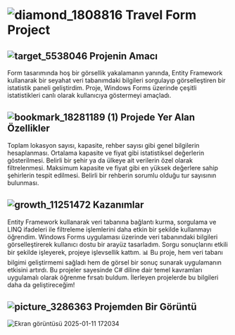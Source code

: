 #       ![diamond_1808816](https://github.com/user-attachments/assets/ab2b7c73-a2ef-417d-ac5a-98841f4d8cbf)    Travel Form Project

##  ![target_5538046](https://github.com/user-attachments/assets/b7c2fa10-f7f3-4e2b-93d6-f516289ec22d)   Projenin Amacı 

 Form tasarımında hoş bir görsellik yakalamanın yanında, Entity Framework kullanarak bir seyahat veri tabanımdaki bilgileri sorgulayıp görselleştiren bir istatistik paneli geliştirdim. Proje, Windows Forms üzerinde çeşitli istatistikleri canlı olarak kullanıcıya göstermeyi amaçladı.
##  ![bookmark_18281189 (1)](https://github.com/user-attachments/assets/9683d80d-c27e-4b96-94bb-26ebcad2c792)   Projede Yer Alan Özellikler

 
Toplam lokasyon sayısı, kapasite, rehber sayısı gibi genel bilgilerin hesaplanması. Ortalama kapasite ve fiyat gibi istatistiksel değerlerin gösterilmesi. Belirli bir şehir ya da ülkeye ait verilerin özel olarak filtrelenmesi. Maksimum kapasite ve fiyat gibi en yüksek değerlere sahip şehirlerin tespit edilmesi. Belirli bir rehberin sorumlu olduğu tur sayısının bulunması.
##   ![growth_11251472](https://github.com/user-attachments/assets/d62d9bde-183e-4427-9f04-7b25ece660a1) Kazanımlar
Entity Framework kullanarak veri tabanına bağlantı kurma, sorgulama ve LINQ ifadeleri ile filtreleme işlemlerini daha etkin bir şekilde kullanmayı öğrendim. Windows Forms uygulaması üzerinde veri tabanındaki bilgileri görselleştirerek kullanıcı dostu bir arayüz tasarladım. Sorgu sonuçlarını etkili bir şekilde işleyerek, projeye işlevsellik kattım. 📊 Bu proje, hem veri tabanı bilgimi geliştirmemi sağladı hem de görsel bir sonuç sunarak uygulamanın etkisini artırdı.
Bu projeler sayesinde C# diline dair temel kavramları uygulamalı olarak öğrenme fırsatı buldum. İlerleyen projelerde bu bilgileri daha da geliştireceğim!


## ![picture_3286363](https://github.com/user-attachments/assets/e5ea9a06-efc1-4643-9f7e-2412ac24a596) Projemden Bir Görüntü

![Ekran görüntüsü 2025-01-11 172034](https://github.com/user-attachments/assets/368cc534-c3d2-40be-ade2-51618e6e5ae4)
